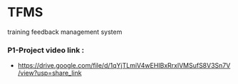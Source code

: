 # TFMS
training feedback management system

### P1-Project video link :
- https://drive.google.com/file/d/1qYjTLmiV4wEHIBxRrxlVMSufS8V3Sn7V/view?usp=share_link
